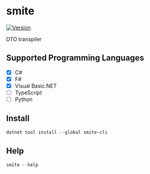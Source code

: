 # smite

[![Version](https://img.shields.io/nuget/v/smite-cli.svg)](https://www.nuget.org/packages/smite-cli)

DTO transpiler

## Supported Programming Languages
- [x] C#
- [x] F#
- [x] Visual Basic.NET
- [ ] TypeScript
- [ ] Python

## Install

```PowerShell
dotnet tool install --global smite-cli
```

## Help

```PowerShell
smite --help
```
